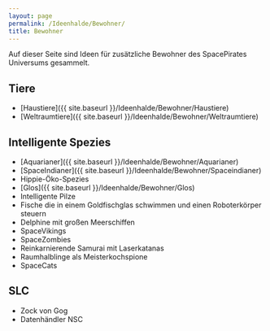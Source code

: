```yaml
---
layout: page
permalink: /Ideenhalde/Bewohner/
title: Bewohner
---
```




Auf dieser Seite sind Ideen für zusätzliche Bewohner des SpacePirates Universums gesammelt.

## Tiere

- [Haustiere]({{ site.baseurl }}/Ideenhalde/Bewohner/Haustiere)
- [Weltraumtiere]({{ site.baseurl }}/Ideenhalde/Bewohner/Weltraumtiere)

## Intelligente Spezies

- [Aquarianer]({{ site.baseurl }}/Ideenhalde/Bewohner/Aquarianer)
- [SpaceIndianer]({{ site.baseurl }}/Ideenhalde/Bewohner/Spaceindianer)
- Hippie-Öko-Spezies
- [Glos]({{ site.baseurl }}/Ideenhalde/Bewohner/Glos)
- Intelligente Pilze
- Fische die in einem Goldfischglas schwimmen und einen Roboterkörper steuern
- Delphine mit großen Meerschiffen
- SpaceVikings
- SpaceZombies
- Reinkarnierende Samurai mit Laserkatanas
- Raumhalblinge als Meisterkochspione
- SpaceCats

## SLC

- Zock von Gog
- Datenhändler NSC
